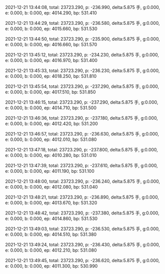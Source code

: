 2021-12-21 13:44:08, total: 23723.290, p: -236.990, delta:5.875 手, g:0.000, e: 0.000, b: 0.000, ep: 4014.290, bp: 531.410

2021-12-21 13:44:29, total: 23723.290, p: -236.580, delta:5.875 手, g:0.000, e: 0.000, b: 0.000, ep: 4015.660, bp: 531.530

2021-12-21 13:44:50, total: 23723.290, p: -235.900, delta:5.875 手, g:0.000, e: 0.000, b: 0.000, ep: 4016.660, bp: 531.570

2021-12-21 13:45:12, total: 23723.290, p: -234.230, delta:5.875 手, g:0.000, e: 0.000, b: 0.000, ep: 4016.970, bp: 531.400

2021-12-21 13:45:33, total: 23723.290, p: -236.230, delta:5.875 手, g:0.000, e: 0.000, b: 0.000, ep: 4018.250, bp: 531.810

2021-12-21 13:45:54, total: 23723.290, p: -237.290, delta:5.875 手, g:0.000, e: 0.000, b: 0.000, ep: 4017.510, bp: 531.850

2021-12-21 13:46:15, total: 23723.290, p: -237.290, delta:5.875 手, g:0.000, e: 0.000, b: 0.000, ep: 4014.710, bp: 531.500

2021-12-21 13:46:36, total: 23723.290, p: -237.180, delta:5.875 手, g:0.000, e: 0.000, b: 0.000, ep: 4012.420, bp: 531.200

2021-12-21 13:46:57, total: 23723.290, p: -236.630, delta:5.875 手, g:0.000, e: 0.000, b: 0.000, ep: 4012.010, bp: 531.080

2021-12-21 13:47:18, total: 23723.290, p: -237.800, delta:5.875 手, g:0.000, e: 0.000, b: 0.000, ep: 4010.280, bp: 531.010

2021-12-21 13:47:39, total: 23723.290, p: -237.610, delta:5.875 手, g:0.000, e: 0.000, b: 0.000, ep: 4011.190, bp: 531.100

2021-12-21 13:48:00, total: 23723.290, p: -236.240, delta:5.875 手, g:0.000, e: 0.000, b: 0.000, ep: 4012.080, bp: 531.040

2021-12-21 13:48:21, total: 23723.290, p: -236.890, delta:5.875 手, g:0.000, e: 0.000, b: 0.000, ep: 4013.670, bp: 531.320

2021-12-21 13:48:42, total: 23723.290, p: -237.380, delta:5.875 手, g:0.000, e: 0.000, b: 0.000, ep: 4014.860, bp: 531.530

2021-12-21 13:49:03, total: 23723.290, p: -236.530, delta:5.875 手, g:0.000, e: 0.000, b: 0.000, ep: 4014.510, bp: 531.380

2021-12-21 13:49:24, total: 23723.290, p: -236.430, delta:5.875 手, g:0.000, e: 0.000, b: 0.000, ep: 4012.210, bp: 531.080

2021-12-21 13:49:45, total: 23723.290, p: -236.620, delta:5.875 手, g:0.000, e: 0.000, b: 0.000, ep: 4011.300, bp: 530.990